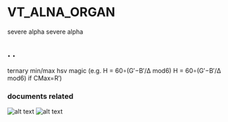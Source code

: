 # VT_ALNA_ORGAN
severe alpha severe alpha
## .  .  
ternary min/max
hsv magic
(e.g. 
H = 60∘(G′−B′/Δ mod6)
H = 60∘(G′−B′/Δ mod6)
if CMax=R′)
### documents related


<!-- ![alt text](https://oddodd.org/lib/github/hsl1.jpg "HSV") -->
![alt text](https://oddodd.org/lib/github/hsl2.jpg "HSV")
![alt text](https://oddodd.org/lib/github/hsv-mod.jpg "HSV")